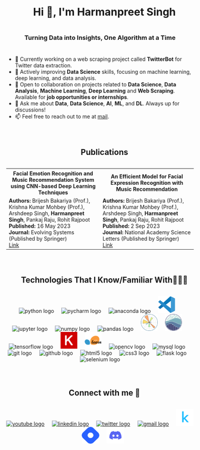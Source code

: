 <div id="user-content-toc">
  <ul align="center">
    <summary><h1 style="display: inline-block">Hi 👋, I'm Harmanpreet Singh</h1></summary>
  </ul>
</div>
<h3 align="center">Turning Data into Insights, One Algorithm at a Time</h3>
<h1></h1>

- 🔭 Currently working on a web scraping project called **TwitterBot** for Twitter data extraction.
- 🌱 Actively improving **Data Science** skills, focusing on machine learning, deep learning, and data analysis.
- 👯 Open to collaboration on projects related to **Data Science**, **Data Analysis**, **Machine Learning**, **Deep Learning** and **Web Scraping**. Available for **job opportunities or internships**.
- 💬 Ask me about **Data**, **Data Science**, **AI**, **ML**, and **DL**. Always up for discussions!
- 📫 Feel free to reach out to me at [mail](singhharmanpreet21@gmail.com).
<h1></h1>
<div id="user-content-toc">
  <ul align="center">
    <summary><h2 style="display: inline-block">Publications</h2></summary>
  </ul>
</div>
<table>
  <tr>
    <th>Facial Emotion Recognition and Music Recommendation System using CNN-based Deep Learning Techniques</th>
    <th>An Efficient Model for Facial Expression Recognition with Music Recommendation</th>
  </tr>
  <tr>
    <td>
      <strong>Authors:</strong> Brijesh Bakariya (Prof.), Krishna Kumar Mohbey (Prof.), Arshdeep Singh, <strong>Harmanpreet Singh</strong>, Pankaj Raju, Rohit Rajpoot <br>
      <strong>Published:</strong> 16 May 2023 <br>
      <strong>Journal:</strong> Evolving Systems (Published by Springer) <br>
      <a href="https://doi.org/10.1007/s12530-023-09506-z">Link</a>
    </td>
    <td>
      <strong>Authors:</strong> Brijesh Bakariya (Prof.), Krishna Kumar Mohbey (Prof.), Arshdeep Singh, <strong>Harmanpreet Singh</strong>, Pankaj Raju, Rohit Rajpoot <br>
      <strong>Published:</strong> 2 Sep 2023 <br>
      <strong>Journal:</strong> National Academy Science Letters (Published by Springer) <br>
      <a href="https://doi.org/10.1007/s40009-023-01346-4">Link</a>
    </td>
  </tr>
</table>


<h1></h1>
<div id="user-content-toc">
  <ul align="center">
    <summary><h2 style="display: inline-block">Technologies That I Know/Familiar With👨🏻‍💻</h2></summary>
  </ul>
</div>
<div align="center">
  <img src="https://skillicons.dev/icons?i=py" height="45" alt="python logo"  />
  <img width="12" />
  <img src="https://cdn.jsdelivr.net/gh/devicons/devicon/icons/pycharm/pycharm-original.svg" height="45" alt="pycharm logo"  />
  <img width="12" />
  <img src="https://cdn.jsdelivr.net/gh/devicons/devicon/icons/anaconda/anaconda-original.svg" height="45" alt="anaconda logo"  />
  <img width="12" />
  <img src="img/vscode.svg" height="45" alt="vscode logo"  />
  <img width="12" />
  <img src="https://cdn.simpleicons.org/jupyter/F37626" height="45" alt="jupyter logo"  />
  <img width="12" />
  <img src="https://cdn.jsdelivr.net/gh/devicons/devicon/icons/numpy/numpy-original.svg" height="45" alt="numpy logo"  />
  <img width="12" />
  <img src="https://cdn.jsdelivr.net/gh/devicons/devicon/icons/pandas/pandas-original.svg" height="45" alt="pandas logo"  />
  <img width="12" />
  <img src="img/matplotlib.svg" height="45" alt="matplotlib logo" />
  <img width="12" />
  <img src="img/seaborn.svg" height="45" alt="seaborn logo" />
  <img width="12" />
  <img src="https://skillicons.dev/icons?i=tensorflow" height="45" alt="tensorflow logo"  />
  <img width="12" />
  <img src="img/Keras.svg" height="45" alt="keras logo"  />
  <img width="12" />
  <img src="img/scikit.svg" height="45" alt="scikit-learn logo"  />
  <img width="12" />
  <img src="https://cdn.jsdelivr.net/gh/devicons/devicon/icons/opencv/opencv-original.svg" height="45" alt="opencv logo"  />
  <img width="12" />
  <img src="https://skillicons.dev/icons?i=mysql" height="45" alt="mysql logo"  />
  <img width="12" />
  <img src="https://cdn.jsdelivr.net/gh/devicons/devicon/icons/git/git-original.svg" height="45" alt="git logo"  />
  <img width="12" />
  <img src="https://skillicons.dev/icons?i=github" height="45" alt="github logo"  />
  <img width="12" />
  <img src="https://skillicons.dev/icons?i=html" height="45" alt="html5 logo"  />
  <img width="12" />
  <img src="https://skillicons.dev/icons?i=css" height="45" alt="css3 logo"  />
  <img width="12" />
  <img src="https://skillicons.dev/icons?i=flask" height="45" alt="flask logo"  />
  <img width="12" />
  <img src="https://skillicons.dev/icons?i=selenium" height="45" alt="selenium logo"  />
</div>
<h1></h1>
<div id="user-content-toc">
  <ul align="center">
    <summary><h2 style="display: inline-block">Connect with me 🔗</h2></summary>
  </ul>
</div>
<div align="center">
  <a href="https://www.youtube.com/@harmanbytes" target="_blank">
    <img src="https://raw.githubusercontent.com/maurodesouza/profile-readme-generator/master/src/assets/icons/social/youtube/default.svg" width="47" height="45" alt="youtube logo"  /></a>
  <img width="12" />
  <a href="https://linkedin.com/in/www.linkedin.com/in/harmanbytes" target="_blank">
    <img src="https://raw.githubusercontent.com/maurodesouza/profile-readme-generator/master/src/assets/icons/social/linkedin/default.svg" width="47" height="45" alt="linkedin logo"  /></a>
  <img width="12" />
  <a href="https://twitter.com/harmanbytes" target="_blank">
    <img src="https://raw.githubusercontent.com/maurodesouza/profile-readme-generator/master/src/assets/icons/social/twitter/default.svg" width="47" height="45" alt="twitter logo"  /></a>
  <img width="12" />
  <a href="singhharmanpreet21@gmail.com" target="_blank">
    <img src="https://raw.githubusercontent.com/maurodesouza/profile-readme-generator/master/src/assets/icons/social/gmail/default.svg" width="47" height="45" alt="gmail logo"  /></a>
  <img width="12" />
  <a href="https://kaggle.com/harmanbytes" target="_blank">
    <img src="img/kaggle.svg" width="47" height="45" alt="kaggle logo"  /></a>
  <img width="12" />
  <a href="https://hashnode.com/@harmanbytes" target="_blank">
    <img src="img/hashnode.svg" width="47" height="45" alt="hashnode logo"  /></a>
  <img width="12" />
  <a href="https://discord.gg/https://discord.gg/DWa5WzyttV" target="_blank">
    <img src="img/discord.svg" width="47" height="45" alt="discord logo"  /></a>
</div>


